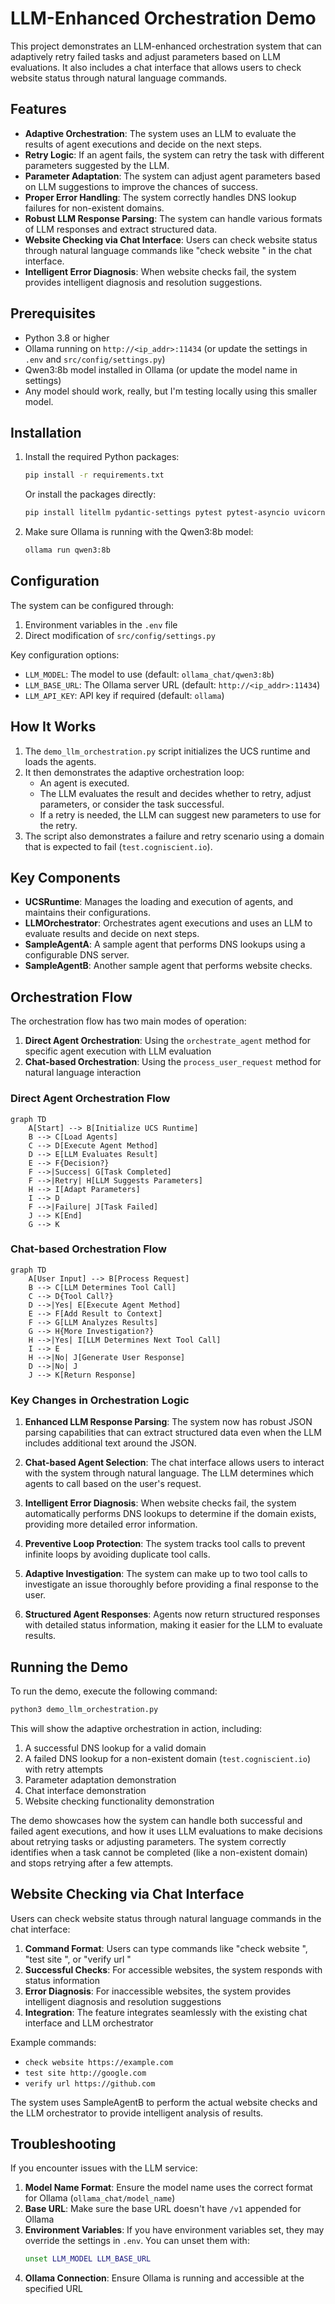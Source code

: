 # LLM-Enhanced Orchestration Demo

This project demonstrates an LLM-enhanced orchestration system that can adaptively retry failed tasks and adjust parameters based on LLM evaluations. It also includes a chat interface that allows users to check website status through natural language commands.

## Features

- **Adaptive Orchestration**: The system uses an LLM to evaluate the results of agent executions and decide on the next steps.
- **Retry Logic**: If an agent fails, the system can retry the task with different parameters suggested by the LLM.
- **Parameter Adaptation**: The system can adjust agent parameters based on LLM suggestions to improve the chances of success.
- **Proper Error Handling**: The system correctly handles DNS lookup failures for non-existent domains.
- **Robust LLM Response Parsing**: The system can handle various formats of LLM responses and extract structured data.
- **Website Checking via Chat Interface**: Users can check website status through natural language commands like "check website <url>" in the chat interface.
- **Intelligent Error Diagnosis**: When website checks fail, the system provides intelligent diagnosis and resolution suggestions.

## Prerequisites

- Python 3.8 or higher
- Ollama running on `http://<ip_addr>:11434` (or update the settings in `.env` and `src/config/settings.py`)
- Qwen3:8b model installed in Ollama (or update the model name in settings)
- Any model should work, really, but I'm testing locally using this smaller model.

## Installation

1. Install the required Python packages:
   ```bash
   pip install -r requirements.txt
   ```
   Or install the packages directly:
   ```bash
   pip install litellm pydantic-settings pytest pytest-asyncio uvicorn fastapi dnspython
   ```

2. Make sure Ollama is running with the Qwen3:8b model:
   ```bash
   ollama run qwen3:8b
   ```

## Configuration

The system can be configured through:
1. Environment variables in the `.env` file
2. Direct modification of `src/config/settings.py`

Key configuration options:
- `LLM_MODEL`: The model to use (default: `ollama_chat/qwen3:8b`)
- `LLM_BASE_URL`: The Ollama server URL (default: `http://<ip_addr>:11434`)
- `LLM_API_KEY`: API key if required (default: `ollama`)

## How It Works

1. The `demo_llm_orchestration.py` script initializes the UCS runtime and loads the agents.
2. It then demonstrates the adaptive orchestration loop:
   - An agent is executed.
   - The LLM evaluates the result and decides whether to retry, adjust parameters, or consider the task successful.
   - If a retry is needed, the LLM can suggest new parameters to use for the retry.
3. The script also demonstrates a failure and retry scenario using a domain that is expected to fail (`test.cogniscient.io`).

## Key Components

- **UCSRuntime**: Manages the loading and execution of agents, and maintains their configurations.
- **LLMOrchestrator**: Orchestrates agent executions and uses an LLM to evaluate results and decide on next steps.
- **SampleAgentA**: A sample agent that performs DNS lookups using a configurable DNS server.
- **SampleAgentB**: Another sample agent that performs website checks.

## Orchestration Flow

The orchestration flow has two main modes of operation:

1. **Direct Agent Orchestration**: Using the `orchestrate_agent` method for specific agent execution with LLM evaluation
2. **Chat-based Orchestration**: Using the `process_user_request` method for natural language interaction

### Direct Agent Orchestration Flow

```mermaid
graph TD
    A[Start] --> B[Initialize UCS Runtime]
    B --> C[Load Agents]
    C --> D[Execute Agent Method]
    D --> E[LLM Evaluates Result]
    E --> F{Decision?}
    F -->|Success| G[Task Completed]
    F -->|Retry| H[LLM Suggests Parameters]
    H --> I[Adapt Parameters]
    I --> D
    F -->|Failure| J[Task Failed]
    J --> K[End]
    G --> K
```

### Chat-based Orchestration Flow

```mermaid
graph TD
    A[User Input] --> B[Process Request]
    B --> C[LLM Determines Tool Call]
    C --> D{Tool Call?}
    D -->|Yes| E[Execute Agent Method]
    E --> F[Add Result to Context]
    F --> G[LLM Analyzes Results]
    G --> H{More Investigation?}
    H -->|Yes| I[LLM Determines Next Tool Call]
    I --> E
    H -->|No| J[Generate User Response]
    D -->|No| J
    J --> K[Return Response]
```

### Key Changes in Orchestration Logic

1. **Enhanced LLM Response Parsing**: The system now has robust JSON parsing capabilities that can extract structured data even when the LLM includes additional text around the JSON.

2. **Chat-based Agent Selection**: The chat interface allows users to interact with the system through natural language. The LLM determines which agents to call based on the user's request.

3. **Intelligent Error Diagnosis**: When website checks fail, the system automatically performs DNS lookups to determine if the domain exists, providing more detailed error information.

4. **Preventive Loop Protection**: The system tracks tool calls to prevent infinite loops by avoiding duplicate tool calls.

5. **Adaptive Investigation**: The system can make up to two tool calls to investigate an issue thoroughly before providing a final response to the user.

6. **Structured Agent Responses**: Agents now return structured responses with detailed status information, making it easier for the LLM to evaluate results.

## Running the Demo

To run the demo, execute the following command:

```bash
python3 demo_llm_orchestration.py
```

This will show the adaptive orchestration in action, including:
1. A successful DNS lookup for a valid domain
2. A failed DNS lookup for a non-existent domain (`test.cogniscient.io`) with retry attempts
3. Parameter adaptation demonstration
4. Chat interface demonstration
5. Website checking functionality demonstration

The demo showcases how the system can handle both successful and failed agent executions, and how it uses LLM evaluations to make decisions about retrying tasks or adjusting parameters. The system correctly identifies when a task cannot be completed (like a non-existent domain) and stops retrying after a few attempts.

## Website Checking via Chat Interface

Users can check website status through natural language commands in the chat interface:

1. **Command Format**: Users can type commands like "check website <url>", "test site <url>", or "verify url <url>"
2. **Successful Checks**: For accessible websites, the system responds with status information
3. **Error Diagnosis**: For inaccessible websites, the system provides intelligent diagnosis and resolution suggestions
4. **Integration**: The feature integrates seamlessly with the existing chat interface and LLM orchestrator

Example commands:
- `check website https://example.com`
- `test site http://google.com`
- `verify url https://github.com`

The system uses SampleAgentB to perform the actual website checks and the LLM orchestrator to provide intelligent analysis of results.

## Troubleshooting

If you encounter issues with the LLM service:

1. **Model Name Format**: Ensure the model name uses the correct format for Ollama (`ollama_chat/model_name`)
2. **Base URL**: Make sure the base URL doesn't have `/v1` appended for Ollama
3. **Environment Variables**: If you have environment variables set, they may override the settings in `.env`. You can unset them with:
   ```bash
   unset LLM_MODEL LLM_BASE_URL
   ```
4. **Ollama Connection**: Ensure Ollama is running and accessible at the specified URL
